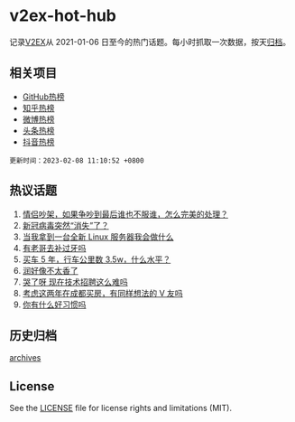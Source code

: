 # v2ex-hot-hub

 记录[V2EX](https://www.v2ex.com/)从 2021-01-06 日至今的热门话题。每小时抓取一次数据，按天[归档](archives)。
 
 ## 相关项目

- [GitHub热榜](https://github.com/snaildev/github-hot-hub)
- [知乎热榜](https://github.com/snaildev/zhihu-hot-hub)
- [微博热榜](https://github.com/snaildev/weibo-hot-hub)
- [头条热榜](https://github.com/snaildev/toutiao-hot-hub)
- [抖音热榜](https://github.com/snaildev/douyin-hot-hub)


 `更新时间：2023-02-08 11:10:52 +0800`

## 热议话题

1. [情侣吵架，如果争吵到最后谁也不服谁，怎么完美的处理？](https://www.v2ex.com/t/913867)
1. [新冠病毒突然“消失”了？](https://www.v2ex.com/t/913973)
1. [当我拿到一台全新 Linux 服务器我会做什么](https://www.v2ex.com/t/913860)
1. [有老哥去补过牙吗](https://www.v2ex.com/t/913868)
1. [买车 5 年，行车公里数 3.5w，什么水平？](https://www.v2ex.com/t/913921)
1. [润好像不太香了](https://www.v2ex.com/t/914098)
1. [哭了呀 现在技术招聘这么难吗](https://www.v2ex.com/t/913912)
1. [考虑这两年在成都买房，有同样想法的 V 友吗](https://www.v2ex.com/t/913914)
1. [你有什么好习惯吗](https://www.v2ex.com/t/913920)

## 历史归档

[archives](archives)

## License

See the [LICENSE](LICENSE) file for license rights and limitations (MIT).

